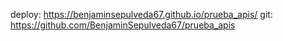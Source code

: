 deploy: https://benjaminsepulveda67.github.io/prueba_apis/
git: https://github.com/BenjaminSepulveda67/prueba_apis
